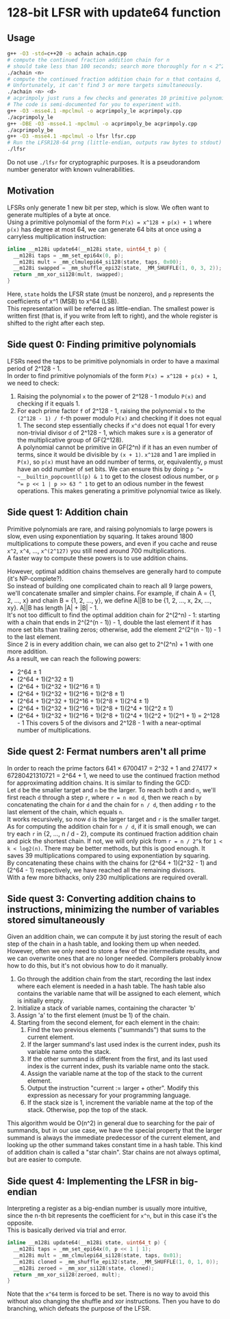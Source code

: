 # 128-bit LFSR with update64 function
## Usage
```bash
g++ -O3 -std=c++20 -o achain achain.cpp
# compute the continued fraction addition chain for n
# should take less than 100 seconds; search more thoroughly for n < 2^24
./achain <n>
# compute the continued fraction addition chain for n that contains d, n > d
# Unfortunately, it can't find 3 or more targets simultaneously.
./achain <n> <d>
# acprimpoly just runs a few checks and generates 10 primitive polynomials of the form x^128 + p(x) + 1 in the given endianness
# The code is semi-documented for you to experiment with.
g++ -O3 -msse4.1 -mpclmul -o acprimpoly_le acprimpoly.cpp
./acprimpoly_le
g++ -DBE -O3 -msse4.1 -mpclmul -o acprimpoly_be acprimpoly.cpp
./acprimpoly_be
g++ -O3 -msse4.1 -mpclmul -o lfsr lfsr.cpp
# Run the LFSR128-64 prng (little-endian, outputs raw bytes to stdout)
./lfsr
```
Do not use `./lfsr` for cryptographic purposes. It is a pseudorandom number generator with known vulnerabilities.
## Motivation
LFSRs only generate 1 new bit per step, which is slow. We often want to generate multiples of a byte at once.  
Using a primitive polynomial of the form `P(x) = x^128 + p(x) + 1` where `p(x)` has degree at most 64, we can generate 64 bits at once using a carryless multiplication instruction:
```c
inline __m128i update64(__m128i state, uint64_t p) {
  __m128i taps = _mm_set_epi64x(0, p);
  __m128i mult = _mm_clmulepi64_si128(state, taps, 0x00);
  __m128i swapped = _mm_shuffle_epi32(state, _MM_SHUFFLE(1, 0, 3, 2));
  return _mm_xor_si128(mult, swapped);
}
```
Here, `state` holds the LFSR state (must be nonzero), and `p` represents the coefficients of x^1 (MSB) to x^64 (LSB).  
This representation will be referred as little-endian. The smallest power is written first (that is, if you write from left to right), and the whole register is shifted to the right after each step.

## Side quest 0: Finding primitive polynomials
LFSRs need the taps to be primitive polynomials in order to have a maximal period of 2^128 - 1.  
In order to find primitive polynomials of the form `P(x) = x^128 + p(x) + 1`, we need to check:
1. Raising the polynomial `x` to the power of 2^128 - 1 modulo `P(x)` and checking if it equals 1.
2. For each prime factor `f` of 2^128 - 1, raising the polynomial `x` to the `(2^128 - 1) / f`-th power modulo `P(x)` and checking if it does not equal 1.
The second step essentially checks if `x^d` does not equal 1 for every non-trivial divisor `d` of 2^128 - 1, which makes sure `x` is a generator of the multiplicative group of GF(2^128).  
A polynomial cannot be primitive in GF(2^n) if it has an even number of terms, since it would be divisible by `(x + 1)`. `x^128` and 1 are implied in `P(x)`, so `p(x)` must have an odd number of terms, or, equivalently, `p` must have an odd number of set bits. We can ensure this by doing `p ^= ~__builtin_popcountll(p) & 1` to get to the closest odious number, or `p ^= p << 1 | p >> 63 ^ 1` to get to an odious number in the fewest operations. This makes generating a primitive polynomial twice as likely.

## Side quest 1: Addition chain
Primitive polynomials are rare, and raising polynomials to large powers is slow, even using exponentiation by squaring. It takes around 1800 multiplications to compute these powers, and even if you cache and reuse `x^2`, `x^4`, ..., `x^(2^127)` you still need around 700 multiplications.  
A faster way to compute these powers is to use addition chains.

However, optimal addition chains themselves are generally hard to compute (it's NP-complete?).  
So instead of building one complicated chain to reach all 9 large powers, we'll concatenate smaller and simpler chains. For example, if chain A = {1, 2, ..., x} and chain B = {1, 2, ..., y}, we define A||B to be {1, 2, ..., x, 2x, ..., xy}. A||B has length |A| + |B| - 1.  
It's not too difficult to find the optimal addition chain for 2^(2^n) - 1: starting with a chain that ends in 2^(2^(n - 1)) - 1, double the last element if it has more set bits than trailing zeros; otherwise, add the element 2^(2^(n - 1)) - 1 to the last element.  
Since 2 is in every addition chain, we can also get to 2^(2^n) + 1 with one more addition.  
As a result, we can reach the following powers:
- 2^64 ± 1
- (2^64 + 1)(2^32 ± 1)
- (2^64 + 1)(2^32 + 1)(2^16 ± 1)
- (2^64 + 1)(2^32 + 1)(2^16 + 1)(2^8 ± 1)
- (2^64 + 1)(2^32 + 1)(2^16 + 1)(2^8 + 1)(2^4 ± 1)
- (2^64 + 1)(2^32 + 1)(2^16 + 1)(2^8 + 1)(2^4 + 1)(2^2 ± 1)
- (2^64 + 1)(2^32 + 1)(2^16 + 1)(2^8 + 1)(2^4 + 1)(2^2 + 1)(2^1 + 1) = 2^128 - 1
This covers 5 of the divisors and 2^128 - 1 with a near-optimal number of multiplications.

## Side quest 2: Fermat numbers aren't all prime
In order to reach the prime factors 641 × 6700417 = 2^32 + 1 and 274177 × 67280421310721 = 2^64 + 1, we need to use the continued fraction method for approximating addition chains. It is similar to finding the GCD:  
Let `d` be the smaller target and `n` be the larger. To reach both `d` and `n`, we'll first reach `d` through a step `r`, where `r = n mod d`, then we reach `n` by concatenating the chain for `d` and the chain for `n / d`, then adding `r` to the last element of the chain, which equals `n`.  
It works recursively, so now `d` is the larger target and `r` is the smaller target. As for computing the addition chain for `n / d`, if it is small enough, we can try each `r` in {2, ..., n / d - 2}, compute its continued fraction addition chain and pick the shortest chain. If not, we will only pick from `r = n / 2^k` for `1 < k < log2(n)`.
There may be better methods, but this is good enough. It saves 39 multiplications compared to using exponentiation by squaring.  
By concatenating these chains with the chains for (2^64 + 1)(2^32 - 1) and (2^64 - 1) respectively, we have reached all the remaining divisors.  
With a few more bithacks, only 230 multiplications are required overall.

## Side quest 3: Converting addition chains to instructions, minimizing the number of variables stored simultaneously
Given an addition chain, we can compute it by just storing the result of each step of the chain in a hash table, and looking them up when needed. However, often we only need to store a few of the intermediate results, and we can overwrite ones that are no longer needed.
Compilers probably know how to do this, but it's not obvious how to do it manually.  
1. Go through the addition chain from the start, recording the last index where each element is needed in a hash table. The hash table also contains the variable name that will be assigned to each element, which is initially empty.
2. Initialize a stack of variable names, containing the character 'b'
3. Assign 'a' to the first element (must be 1) of the chain.
4. Starting from the second element, for each element in the chain:
    1. Find the two previous elements ("summands") that sums to the current element.
    2. If the larger summand's last used index is the current index, push its variable name onto the stack.
    3. If the other summand is different from the first, and its last used index is the current index, push its variable name onto the stack.
    4. Assign the variable name at the top of the stack to the current element.
    5. Output the instruction "current := larger + other". Modify this expression as necessary for your programming language.
    6. If the stack size is 1, increment the variable name at the top of the stack. Otherwise, pop the top of the stack.

This algorithm would be O(n^2) in general due to searching for the pair of summands, but in our use case, we have the special property that the larger summand is always the immediate predecessor of the current element, and looking up the other summand takes constant time in a hash table. This kind of addition chain is called a "star chain". Star chains are not always optimal, but are easier to compute.

## Side quest 4: Implementing the LFSR in big-endian
Interpreting a register as a big-endian number is usually more intuitive, since the n-th bit represents the coefficient for `x^n`, but in this case it's the opposite.  
This is basically derived via trial and error.
```c
inline __m128i update64(__m128i state, uint64_t p) {
  __m128i taps = _mm_set_epi64x(0, p << 1 | 1);
  __m128i mult = _mm_clmulepi64_si128(state, taps, 0x01);
  __m128i cloned = _mm_shuffle_epi32(state, _MM_SHUFFLE(1, 0, 1, 0));
  __m128i zeroed = _mm_xor_si128(state, cloned);
  return _mm_xor_si128(zeroed, mult);
}
```
Note that the `x^64` term is forced to be set. There is no way to avoid this without also changing the shuffle and xor instructions. Then you have to do branching, which defeats the purpose of the LFSR.